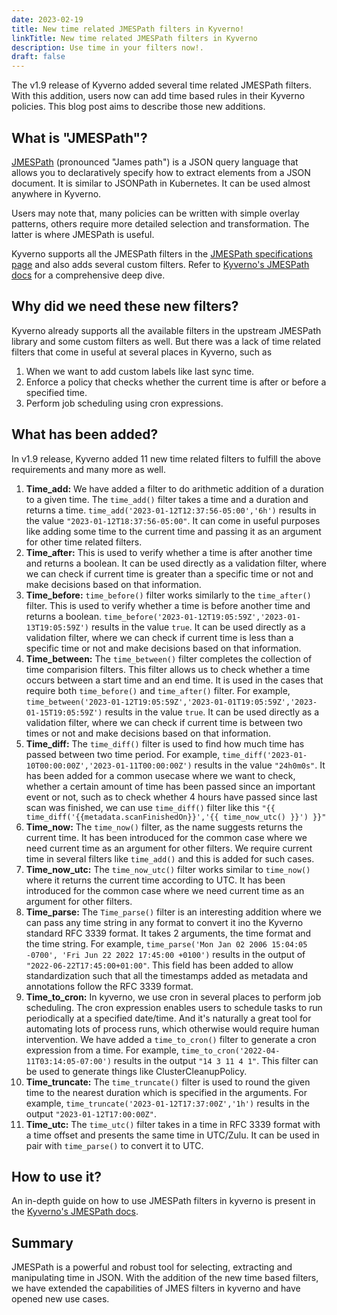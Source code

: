```yaml
---
date: 2023-02-19
title: New time related JMESPath filters in Kyverno!
linkTitle: New time related JMESPath filters in Kyverno
description: Use time in your filters now!.
draft: false
---
```


The v1.9 release of Kyverno added several time related JMESPath filters. With this addition, users now can add time based rules in their Kyverno policies. This blog post aims to describe those new additions.

## What is "JMESPath"?

[JMESPath](https://jmespath.org/) (pronounced "James path") is a JSON query language that allows you to declaratively specify how to extract elements from a JSON document. It is similar to JSONPath in Kubernetes. It can be used almost anywhere in Kyverno.

Users may note that, many policies can be written with simple overlay patterns, others require more detailed selection and transformation. The latter is where JMESPath is useful.

Kyverno supports all the JMESPath filters in the [JMESPath specifications page](https://jmespath.org/specification.html) and also adds several custom filters. Refer to [Kyverno's JMESPath docs](/docs/policy-types/cluster-policy/jmespath.md) for a comprehensive deep dive.

## Why did we need these new filters?

Kyverno already supports all the available filters in the upstream JMESPath library and some custom filters as well. But there was a lack of time related filters that come in useful at several places in Kyverno, such as

1. When we want to add custom labels like last sync time.
2. Enforce a policy that checks whether the current time is after or before a specified time.
3. Perform job scheduling using cron expressions.

## What has been added?

In v1.9 release, Kyverno added 11 new time related filters to fulfill the above requirements and many more as well.

1. **Time_add:** We have added a filter to do arithmetic addition of a duration to a given time. The `time_add()` filter takes a time and a duration and returns a time. `time_add('2023-01-12T12:37:56-05:00','6h')` results in the value `"2023-01-12T18:37:56-05:00"`. It can come in useful purposes like adding some time to the current time and passing it as an argument for other time related filters.
2. **Time_after:** This is used to verify whether a time is after another time and returns a boolean. It can be used directly as a validation filter, where we can check if current time is greater than a specific time or not and make decisions based on that information.
3. **Time_before:** `time_before()` filter works similarly to the `time_after()` filter. This is used to verify whether a time is before another time and returns a boolean. `time_before('2023-01-12T19:05:59Z','2023-01-13T19:05:59Z')` results in the value `true`. It can be used directly as a validation filter, where we can check if current time is less than a specific time or not and make decisions based on that information.
4. **Time_between:** The `time_between()` filter completes the collection of time comparision filters. This filter allows us to check whether a time occurs between a start time and an end time. It is used in the cases that require both `time_before()` and `time_after()` filter. For example, `time_between('2023-01-12T19:05:59Z','2023-01-01T19:05:59Z','2023-01-15T19:05:59Z')` results in the value `true`. It can be used directly as a validation filter, where we can check if current time is between two times or not and make decisions based on that information.
5. **Time_diff:** The `time_diff()` filter is used to find how much time has passed between two time period. For example, `time_diff('2023-01-10T00:00:00Z','2023-01-11T00:00:00Z')` results in the value `"24h0m0s"`. It has been added for a common usecase where we want to check, whether a certain amount of time has been passed since an important event or not, such as to check whether 4 hours have passed since last scan was finished, we can use `time_diff()` filter like this `"{{ time_diff('{{metadata.scanFinishedOn}}','{{ time_now_utc() }}') }}"`
6. **Time_now:** The `time_now()` filter, as the name suggests returns the current time. It has been introduced for the common case where we need current time as an argument for other filters. We require current time in several filters like `time_add()` and this is added for such cases.
7. **Time_now_utc:** The `time_now_utc()` filter works similar to `time_now()` where it returns the current time according to UTC. It has been introduced for the common case where we need current time as an argument for other filters.
8. **Time_parse:** The `Time_parse()` filter is an interesting addition where we can pass any time string in any format to convert it ino the Kyverno standard RFC 3339 format. It takes 2 arguments, the time format and the time string. For example, `time_parse('Mon Jan 02 2006 15:04:05 -0700', 'Fri Jun 22 2022 17:45:00 +0100')` results in the output of `"2022-06-22T17:45:00+01:00"`. This field has been added to allow standardization such that all the timestamps added as metadata and annotations follow the RFC 3339 format.
9. **Time_to_cron:** In kyverno, we use cron in several places to perform job scheduling. The cron expression enables users to schedule tasks to run periodically at a specified date/time. And it's naturally a great tool for automating lots of process runs, which otherwise would require human intervention. We have added a `time_to_cron()` filter to generate a cron expression from a time. For example, `time_to_cron('2022-04-11T03:14:05-07:00')` results in the output `"14 3 11 4 1"`. This filter can be used to generate things like ClusterCleanupPolicy.
10. **Time_truncate:** The `time_truncate()` filter is used to round the given time to the nearest duration which is specified in the arguments. For example,  `time_truncate('2023-01-12T17:37:00Z','1h')` results in the output `"2023-01-12T17:00:00Z"`. 
11. **Time_utc:** The `time_utc()` filter takes in a time in RFC 3339 format with a time offset and presents the same time in UTC/Zulu. It can be used in pair with `time_parse()` to convert it to UTC.

## How to use it?

An in-depth guide on how to use JMESPath filters in kyverno is present in the [Kyverno's JMESPath docs](/docs/policy-types/cluster-policy/jmespath.md).

## Summary

JMESPath is a powerful and robust tool for selecting, extracting and manipulating time in JSON. With the addition of the new time based filters, we have extended the capabilities of JMES filters in kyverno and have opened new use cases.
